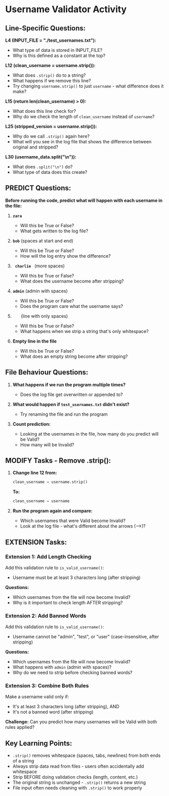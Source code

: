 # Username Validator Activity

## **Line-Specific Questions:**

**L4 (INPUT_FILE = "./test_usernames.txt"):**
- What type of data is stored in INPUT_FILE?
- Why is this defined as a constant at the top?

**L12 (clean_username = username.strip()):**
- What does `.strip()` do to a string?
- What happens if we remove this line?
- Try changing `username.strip()` to just `username` - what difference does it make?

**L15 (return len(clean_username) > 0):**
- What does this line check for?
- Why do we check the length of `clean_username` instead of `username`?

**L25 (stripped_version = username.strip()):**
- Why do we call `.strip()` again here?
- What will you see in the log file that shows the difference between original and stripped?

**L30 (username_data.split("\n")):**
- What does `.split("\n")` do?
- What type of data does this create?

## **PREDICT Questions:**

**Before running the code, predict what will happen with each username in the file:**

1. **`zara`**
   - Will this be True or False?
   - What gets written to the log file?

2. **` bob `** (spaces at start and end)
   - Will this be True or False?
   - How will the log entry show the difference?

3. **`  charlie  `** (more spaces)
   - Will this be True or False?
   - What does the username become after stripping?

4. **` admin `** (admin with spaces)
   - Will this be True or False?
   - Does the program care what the username says?

5. **`   `** (line with only spaces)
   - Will this be True or False?
   - What happens when we strip a string that's only whitespace?

6. **Empty line in the file**
   - Will this be True or False?
   - What does an empty string become after stripping?

## **File Behaviour Questions:**

1. **What happens if we run the program multiple times?**
   - Does the log file get overwritten or appended to?

2. **What would happen if `test_usernames.txt` didn't exist?**
   - Try renaming the file and run the program

3. **Count prediction:**
   - Looking at the usernames in the file, how many do you predict will be Valid?
   - How many will be Invalid?

## **MODIFY Tasks - Remove .strip():**

1. **Change line 12 from:**
   ```python
   clean_username = username.strip()
   ```
   **To:**
   ```python
   clean_username = username
   ```

2. **Run the program again and compare:**
   - Which usernames that were Valid become Invalid?
   - Look at the log file - what's different about the arrows (-->)?

## **EXTENSION Tasks:**

### **Extension 1: Add Length Checking**
Add this validation rule to `is_valid_username()`:
- Username must be at least 3 characters long (after stripping)

**Questions:**
- Which usernames from the file will now become Invalid?
- Why is it important to check length AFTER stripping?

### **Extension 2: Add Banned Words**
Add this validation rule to `is_valid_username()`:
- Username cannot be "admin", "test", or "user" (case-insensitive, after stripping)

**Questions:**
- Which usernames from the file will now become Invalid?
- What happens with ` admin ` (admin with spaces)?
- Why do we need to strip before checking banned words?

### **Extension 3: Combine Both Rules**
Make a username valid only if:
- It's at least 3 characters long (after stripping), AND
- It's not a banned word (after stripping)

**Challenge:** Can you predict how many usernames will be Valid with both rules applied?

## **Key Learning Points:**
- `.strip()` removes whitespace (spaces, tabs, newlines) from both ends of a string
- Always strip data read from files - users often accidentally add whitespace
- Strip BEFORE doing validation checks (length, content, etc.)
- The original string is unchanged - `.strip()` returns a new string
- File input often needs cleaning with `.strip()` to work properly